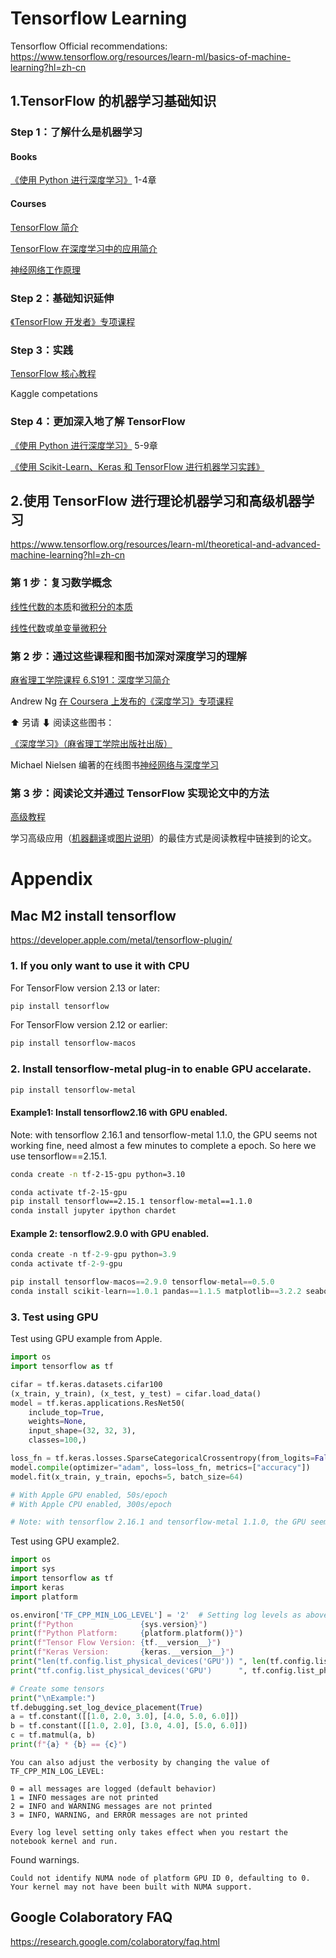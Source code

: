 # Tensorflow Learning



Tensorflow Official recommendations: https://www.tensorflow.org/resources/learn-ml/basics-of-machine-learning?hl=zh-cn



## 1.TensorFlow 的机器学习基础知识

### Step 1：了解什么是机器学习

#### Books

[《使用 Python 进行深度学习》](https://www.manning.com/books/deep-learning-with-python-second-edition) 1-4章

#### Courses

[TensorFlow 简介](https://www.coursera.org/learn/introduction-tensorflow)

[TensorFlow 在深度学习中的应用简介](https://www.udacity.com/course/intro-to-tensorflow-for-deep-learning--ud187)

[神经网络工作原理](https://www.youtube.com/playlist?list=PLZHQObOWTQDNU6R1_67000Dx_ZCJB-3pi&hl=zh-cn)



### Step 2：基础知识延伸

[《TensorFlow 开发者》专项课程](https://www.coursera.org/specializations/tensorflow-in-practice)



### Step 3：实践

[TensorFlow 核心教程](https://www.tensorflow.org/tutorials?hl=zh-cn)

Kaggle competations



### Step 4：更加深入地了解 TensorFlow

[《使用 Python 进行深度学习》](https://www.manning.com/books/deep-learning-with-python-second-edition) 5-9章

[《使用 Scikit-Learn、Keras 和 TensorFlow 进行机器学习实践》](https://www.oreilly.com/library/view/hands-on-machine-learning/9781492032632/)



## 2.使用 TensorFlow 进行理论机器学习和高级机器学习

https://www.tensorflow.org/resources/learn-ml/theoretical-and-advanced-machine-learning?hl=zh-cn

### 第 1 步：复习数学概念

[线性代数的本质](https://www.youtube.com/playlist?list=PLZHQObOWTQDPD3MizzM2xVFitgF8hE_ab&hl=zh-cn)和[微积分的本质](https://www.youtube.com/playlist?list=PLZHQObOWTQDMsr9K-rj53DwVRMYO3t5Yr&hl=zh-cn)

[线性代数](https://ocw.mit.edu/courses/mathematics/18-06-linear-algebra-spring-2010/)或[单变量微积分](https://ocw.mit.edu/courses/mathematics/18-01-single-variable-calculus-fall-2006/)



### 第 2 步：通过这些课程和图书加深对深度学习的理解

[麻省理工学院课程 6.S191：深度学习简介](http://introtodeeplearning.com/)

Andrew Ng  [在 Coursera 上发布的《深度学习》专项课程](https://www.coursera.org/specializations/deep-learning)



⬆ 另请 ⬇ 阅读这些图书：

[《深度学习》（麻省理工学院出版社出版）](https://www.deeplearningbook.org/)

Michael Nielsen 编著的在线图书[神经网络与深度学习](http://neuralnetworksanddeeplearning.com/)



### 第 3 步：阅读论文并通过 TensorFlow 实现论文中的方法

[高级教程](https://www.tensorflow.org/tutorials?hl=zh-cn)

学习高级应用（[机器翻译](https://www.tensorflow.org/tutorials/text/transformer?hl=zh-cn)或[图片说明](https://www.tensorflow.org/tutorials/text/image_captioning?hl=zh-cn)）的最佳方式是阅读教程中链接到的论文。



# Appendix

## Mac M2 install tensorflow

https://developer.apple.com/metal/tensorflow-plugin/

### 1. If you only want to use it with CPU
For TensorFlow version 2.13 or later:

```bash
pip install tensorflow
```

For TensorFlow version 2.12 or earlier:

```bash
pip install tensorflow-macos
```



### 2. Install tensorflow-metal plug-in to enable GPU accelarate.

```bash
pip install tensorflow-metal
```



#### Example1: Install tensorflow2.16 with GPU enabled.

Note: with tensorflow 2.16.1 and tensorflow-metal 1.1.0, the GPU seems not working fine, need almost a few minutes to complete a epoch. So here we use tensorflow==2.15.1.

```bash
conda create -n tf-2-15-gpu python=3.10

conda activate tf-2-15-gpu
pip install tensorflow==2.15.1 tensorflow-metal==1.1.0
conda install jupyter ipython chardet
```



#### Example 2: tensorflow2.9.0 with GPU enabled.

```python
conda create -n tf-2-9-gpu python=3.9
conda activate tf-2-9-gpu

pip install tensorflow-macos==2.9.0 tensorflow-metal==0.5.0
conda install scikit-learn==1.0.1 pandas==1.1.5 matplotlib==3.2.2 seaborn==0.11.2  scipy==1.12.0 jupyter ipython chardet 
```



### 3. Test using GPU

Test using GPU example from Apple.

```python
import os
import tensorflow as tf

cifar = tf.keras.datasets.cifar100
(x_train, y_train), (x_test, y_test) = cifar.load_data()
model = tf.keras.applications.ResNet50(
    include_top=True,
    weights=None,
    input_shape=(32, 32, 3),
    classes=100,)

loss_fn = tf.keras.losses.SparseCategoricalCrossentropy(from_logits=False)
model.compile(optimizer="adam", loss=loss_fn, metrics=["accuracy"])
model.fit(x_train, y_train, epochs=5, batch_size=64)

# With Apple GPU enabled, 50s/epoch
# With Apple CPU enabled, 300s/epoch

# Note: with tensorflow 2.16.1 and tensorflow-metal 1.1.0, the GPU seems not working fine, need almost a few minutes to complete a epoch.
```

Test using GPU example2.

```python
import os
import sys
import tensorflow as tf
import keras
import platform

os.environ['TF_CPP_MIN_LOG_LEVEL'] = '2'  # Setting log levels as above explained
print(f"Python               {sys.version}")
print(f"Python Platform:     {platform.platform()}")
print(f"Tensor Flow Version: {tf.__version__}")
print(f"Keras Version:       {keras.__version__}")
print("len(tf.config.list_physical_devices('GPU')) ", len(tf.config.list_physical_devices('GPU')))
print("tf.config.list_physical_devices('GPU')      ", tf.config.list_physical_devices('GPU'))

# Create some tensors
print("\nExample:")
tf.debugging.set_log_device_placement(True)
a = tf.constant([[1.0, 2.0, 3.0], [4.0, 5.0, 6.0]])
b = tf.constant([[1.0, 2.0], [3.0, 4.0], [5.0, 6.0]])
c = tf.matmul(a, b)
print(f"{a} * {b} == {c}")
```

```
You can also adjust the verbosity by changing the value of TF_CPP_MIN_LOG_LEVEL:

0 = all messages are logged (default behavior)
1 = INFO messages are not printed
2 = INFO and WARNING messages are not printed
3 = INFO, WARNING, and ERROR messages are not printed

Every log level setting only takes effect when you restart the notebook kernel and run.
```

Found warnings.

```
Could not identify NUMA node of platform GPU ID 0, defaulting to 0. Your kernel may not have been built with NUMA support.
```



## Google Colaboratory FAQ

https://research.google.com/colaboratory/faq.html
